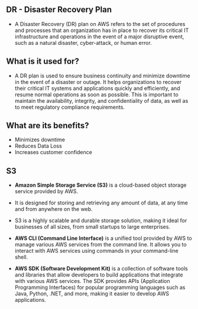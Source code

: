 ## DR - Disaster Recovery Plan
 - A Disaster Recovery (DR) plan on AWS refers to the set of procedures and processes that an organization has in place to recover its critical IT infrastructure and operations in the event of a major disruptive event, such as a natural disaster, cyber-attack, or human error.

## What is it used for?
- A DR plan is used to ensure business continuity and minimize downtime in the event of a disaster or outage. It helps organizations to recover their critical IT systems and applications quickly and efficiently, and resume normal operations as soon as possible. This is important to maintain the availability, integrity, and confidentiality of data, as well as to meet regulatory compliance requirements.

## What are its benefits?
- Minimizes downtime
- Reduces Data Loss
- Increases customer confidence

## S3
- **Amazon Simple Storage Service (S3)** is a cloud-based object storage service provided by AWS. 
- It is designed for storing and retrieving any amount of data, at any time and from anywhere on the web.
-  S3 is a highly scalable and durable storage solution, making it ideal for businesses of all sizes, from small startups to large enterprises.

- **AWS CLI (Command Line Interface)** is a unified tool provided by AWS to manage various AWS services from the command line. It allows you to interact with AWS services using commands in your command-line shell.

- **AWS SDK (Software Development Kit)** is a collection of software tools and libraries that allow developers to build applications that integrate with various AWS services. The SDK provides APIs (Application Programming Interfaces) for popular programming languages such as Java, Python, .NET, and more, making it easier to develop AWS applications.

